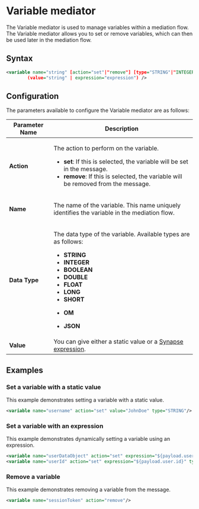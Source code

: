 # Variable mediator

The Variable mediator is used to manage variables within a mediation flow. The Variable mediator allows you to set or remove variables, which can then be used later in the mediation flow.

## Syntax

```xml
<variable name="string" [action="set"|"remove"] [type="STRING"|"INTEGER"|"BOOLEAN"|"DOUBLE"|"FLOAT"|"LONG"|"SHORT"|"OM"|"JSON"] 
        (value="string" | expression="expression") />
```

## Configuration

The parameters available to configure the Variable mediator are as follows:

<table>
<thead>
<tr class="header">
<th>Parameter Name</th>
<th>Description</th>
</tr>
</thead>
<tbody>
<tr class="odd">
<td><strong>Action</strong></td>
<td><p>The action to perform on the variable.</p>
<ul>
<li><strong>set</strong>: If this is selected, the variable will be set in the message.</li>
<li><strong>remove</strong>: If this is selected, the variable will be removed from the message.</li>
</ul></td>
</tr>
<tr class="even">
<td><strong>Name</strong></td>
<td><div class="content-wrapper">
<p>The name of the variable. This name uniquely identifies the variable in the mediation flow.</p>
</div></td>
</tr>
<tr class="odd">
<td><strong>Data Type</strong></td>
<td><div class="content-wrapper">
<p>The data type of the variable. Available types are as follows:</p>
<ul>
<li><strong>STRING</strong></li>
<li><strong>INTEGER</strong></li>
<li><strong>BOOLEAN</strong></li>
<li><strong>DOUBLE</strong></li>
<li><strong>FLOAT</strong></li>
<li><strong>LONG</strong></li>
<li><strong>SHORT</strong></li>
<li><p><strong>OM</strong></p></li>
<li><p><strong>JSON</strong></p></li>
</ul>
</td>
</tr>
<tr class="even">
<td><strong>Value</strong></td>
<td>You can give either a static value or a <a href="{{base_path}}/reference/synapse-properties/synapse-expressions">Synapse expression</a>.
</td>
</tr>
</tbody>
</table>

## Examples

### Set a variable with a static value

This example demonstrates setting a variable with a static value.

```xml
<variable name="username" action="set" value="JohnDoe" type="STRING"/>
```

### Set a variable with an expression

This example demonstrates dynamically setting a variable using an expression.

```xml
<variable name="userDataObject" action="set" expression="${payload.user.data}" type="JSON"/>
<variable name="userId" action="set" expression="${payload.user.id}" type="INTEGER"/>
```

### Remove a variable

This example demonstrates removing a variable from the message.

```xml
<variable name="sessionToken" action="remove"/>
```
